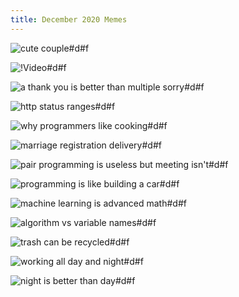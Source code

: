 ```yaml
---
title: December 2020 Memes
---
```


![cute couple#d#f](https://preview.redd.it/ghtmmaxx8q261.jpg?width=640&crop=smart&auto=webp&s=e37802bd6e3a5a80dc894baac84dbcf6ef25f090 "[[Reddit](https://www.reddit.com/r/wholesomeanimemes/comments/k54x2c/goodbye_kiss_karakai_jouzu_no_takagisan/)] Goodbye kiss [Karakai Jouzu No Takagi-san]")

![!Video#d#f](https://preview.redd.it/gwdi3eqq3d561.gif?width=640&format=mp4&s=e10bf5b0edc2a86bdff85883eb86ef531216d05e "[[Reddit](https://www.reddit.com/r/dankmemes/comments/kdmthl/bro_ive_only_been_in_here_for_ten_seconds/)] Bro, I've only been in here for ten seconds")

![a thank you is better than multiple sorry#d#f](https://preview.redd.it/7ra6eacfv6661.jpg?width=960&crop=smart&auto=webp&s=0d25c035bb3ac2b0f1b081fe86be2a0599ef48eb "[[Reddit](https://www.reddit.com/r/wholesomeanimemes/comments/kgdk0e/a_little_rezero_wholesomeness/)] A new perspective to what we all should be saying")

![http status ranges#d#f](https://i.redd.it/lrreaxzfde661.jpg "[[Reddit](https://www.reddit.com/r/ProgrammerHumor/comments/kh0z9s/http_status_ranges_in_nutshell/)] HTTP status ranges in a nutshell")

![why programmers like cooking#d#f](https://i.redd.it/3afc99byjp661.png "[[Reddit](https://www.reddit.com/r/ProgrammerHumor/comments/ki24pd/is_it_too_late_to_become_a_chef/)] Is it too late to become a chef?")

![marriage registration delivery#d#f](https://preview.redd.it/g96eikg7uo661.jpg?width=640&crop=smart&auto=webp&s=6d11bf2d6a615533f4948f5769dd5c70330406a2 "[[Reddit](https://www.reddit.com/r/wholesomeanimemes/comments/ki0dm6/smooth_delivery/)] Express unexpected delivery")

![pair programming is useless but meeting isn't#d#f](https://preview.redd.it/l5ki2p5iss561.png?width=960&crop=smart&auto=webp&s=3db412254fb8d11b2966bbe2931649a8bec354e2 "[[Reddit](https://www.reddit.com/r/ProgrammerHumor/comments/kf45ua/pair_programming/)] Pair programming you say?")

![programming is like building a car#d#f](https://i.redd.it/7s6durwzgu661.jpg "[[Reddit](https://www.reddit.com/r/ProgrammerHumor/comments/kijo6t/question_was_do_you_use_stackoverflow_on_day_to/)] Do you use StackOverflow on day to day basis while developing software?")

![machine learning is advanced math#d#f](https://i.redd.it/99wwxfir0w661.jpg "[[Reddit](https://www.reddit.com/r/ProgrammerHumor/comments/kioi1e/thats_me_for_sure/)] Still interested in machine learning?")

![algorithm vs variable names#d#f](https://preview.redd.it/f67cs2l6ia761.jpg?width=640&crop=smart&auto=webp&s=a45f709a07b6847aa5e1187656cf0f7c05c2e789 "[[Reddit](https://www.reddit.com/r/ProgrammerHumor/comments/kjvif3/the_complex_decisions/)] What people think programmers argue about")

![trash can be recycled#d#f](https://i.redd.it/m25mp9rrxi761.jpg "[[Reddit](https://www.reddit.com/r/rareinsults/comments/kkhscj/mediocre_roast_from_my_friend/)] A rare insult on the wild")

![working all day and night#d#f](https://preview.redd.it/zi79wcxaox761.png?width=960&crop=smart&auto=webp&s=e36a8b5272e2f9204cd5944edeab3fd4dc22dcf7 "[[Reddit](https://www.reddit.com/r/funny/comments/klqyy4/no_good_work_goes_unpunished/)] No good work goes unpunished")

![night is better than day#d#f](https://i.redd.it/zt8x61eo07861.png "[[Reddit](https://www.reddit.com/r/memes/comments/kmn94n/it_do_be_like_that/)] The truth about night owls")
